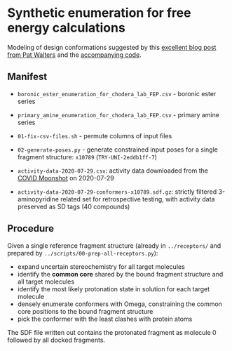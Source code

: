 # Synthetic enumeration for free energy calculations

Modeling of design conformations suggested by this [excellent blog post from Pat Walters](http://practicalcheminformatics.blogspot.com/2020/03/building-on-fragments-from-diamondxchem_30.html) and the [accompanying code](https://github.com/PatWalters/fragment_expansion/tree/master/oechem_eval).

## Manifest
* `boronic_ester_enumeration_for_chodera_lab_FEP.csv` - boronic ester series
* `primary_amine_enumeration_for_chodera_lab_FEP.csv` - primary amine series
* `01-fix-csv-files.sh` - permute columns of input files
* `02-generate-poses.py` - generate constrained input poses for a single fragment structure: `x10789` (`TRY-UNI-2eddb1ff-7`)

* `activity-data-2020-07-29.csv`: activity data downloaded from the [COVID Moonshot](https://covid.postera.ai/covid/activity_data.csv) on 2020-07-29
* `activity-data-2020-07-29-conformers-x10789.sdf.gz`: strictly filtered 3-aminopyridine related set for retrospective testing, with activity data preserved as SD tags (40 compounds)

## Procedure

Given a single reference fragment structure (already in `../receptors/` and prepared by `../scripts/00-prep-all-receptors.py`):
* expand uncertain stereochemistry for all target molecules
* identify the **common core** shared by the bound fragment structure and all target molecules
* identify the most likely protonation state in solution for each target molecule
* densely enumerate conformers with Omega, constraining the common core positions to the bound fragment structure
* pick the conformer with the least clashes with protein atoms

The SDF file written out contains the protonated fragment as molecule 0 followed by all docked fragments.
